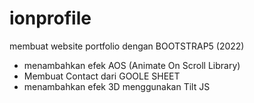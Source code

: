 # ionprofile
membuat website portfolio dengan BOOTSTRAP5 (2022)
  - menambahkan efek AOS (Animate On Scroll Library)
  - Membuat Contact dari GOOLE SHEET
  - menambahkan efek 3D menggunakan Tilt JS
